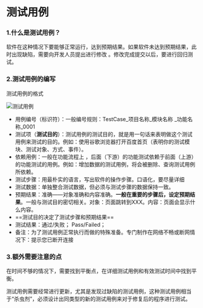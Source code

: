 # 测试用例

### 1.什么是测试用例？

软件在这种情况下要能够正常运行，达到预期结果。如果软件未达到预期结果，此时出现缺陷，需要向开发人员提出进行修改 。修改完成提交以后，要进行回归测试。

### 2.测试用例的编写

测试用例的格式

 ![测试用例](E:\软件测试\3.jpg)

* 用例编号（标识符）：一般编号规则：TestCase&#95;项目名称_模块名称 _功能名称&#95;0001
* 测试项（**测试目的**）：测试用例的测试目的，就是用一句话来表明做这个测试用例来测试的目的。例如：使用谷歌浏览器打开百度首页（表明你的测试模块、测试对象、方式、事件）。
* 依赖用例：一般在功能流程上 ，后面（下游）的功能测试依赖于前面（上游）的功能测试的用例。例如：增加数据的测试用例，将会被删除、查询测试用例所依赖。
* 测试步骤：用最朴实的语言，写出软件的操作步骤。口语化，要尽量详细
* 测试数据：单独整合测试数据，但必须与测试步骤的数据保持一致。
* 预期结果：准确——对象准确和内容准确。**一般在重要的步骤后，设定预期结果**。一般与测试目的密切相关。对象：页面跳转到XXX。内容：页面会显示什么内容。
* ==测试目的决定了测试步骤和预期结果==
* 测试结果：通过/失败；   Pass/Failed；
* 备注：为了测试用例正常执行而做的特殊准备。专门制作在网络不畅或断网情况下：提示您已断开连接 

### 3.额外需要注意的点

在时间不够的情况下，需要找到平衡点，在详细测试用例和有效测试时间中找到平衡。

测试用例需要经常进行更新，尤其是发现过缺陷的测试用例，这种测试用例相当于“杀虫剂”，必须设计出同类型的新的测试用例来对于修复后的程序进行测试。
